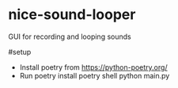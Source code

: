 # nice-sound-looper
GUI for recording and looping sounds

#setup

- Install poetry from https://python-poetry.org/
- Run 
    poetry install 
    poetry shell
    python main.py


